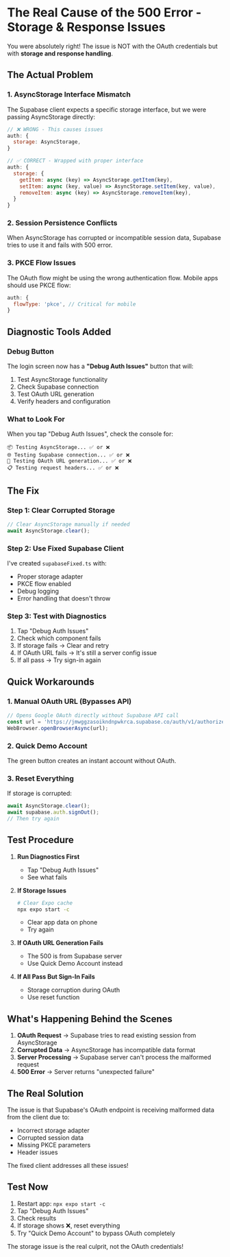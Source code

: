 # The Real Cause of the 500 Error - Storage & Response Issues

You were absolutely right! The issue is NOT with the OAuth credentials but with **storage and response handling**.

## The Actual Problem

### 1. **AsyncStorage Interface Mismatch**
The Supabase client expects a specific storage interface, but we were passing AsyncStorage directly:

```javascript
// ❌ WRONG - This causes issues
auth: {
  storage: AsyncStorage,
}

// ✅ CORRECT - Wrapped with proper interface
auth: {
  storage: {
    getItem: async (key) => AsyncStorage.getItem(key),
    setItem: async (key, value) => AsyncStorage.setItem(key, value),
    removeItem: async (key) => AsyncStorage.removeItem(key),
  }
}
```

### 2. **Session Persistence Conflicts**
When AsyncStorage has corrupted or incompatible session data, Supabase tries to use it and fails with 500 error.

### 3. **PKCE Flow Issues**
The OAuth flow might be using the wrong authentication flow. Mobile apps should use PKCE flow:

```javascript
auth: {
  flowType: 'pkce', // Critical for mobile
}
```

## Diagnostic Tools Added

### Debug Button
The login screen now has a **"Debug Auth Issues"** button that will:
1. Test AsyncStorage functionality
2. Check Supabase connection
3. Test OAuth URL generation
4. Verify headers and configuration

### What to Look For
When you tap "Debug Auth Issues", check the console for:

```
📦 Testing AsyncStorage... ✅ or ❌
🌐 Testing Supabase connection... ✅ or ❌
🔗 Testing OAuth URL generation... ✅ or ❌
📋 Testing request headers... ✅ or ❌
```

## The Fix

### Step 1: Clear Corrupted Storage
```javascript
// Clear AsyncStorage manually if needed
await AsyncStorage.clear();
```

### Step 2: Use Fixed Supabase Client
I've created `supabaseFixed.ts` with:
- Proper storage adapter
- PKCE flow enabled
- Debug logging
- Error handling that doesn't throw

### Step 3: Test with Diagnostics
1. Tap "Debug Auth Issues"
2. Check which component fails
3. If storage fails → Clear and retry
4. If OAuth URL fails → It's still a server config issue
5. If all pass → Try sign-in again

## Quick Workarounds

### 1. Manual OAuth URL (Bypasses API)
```javascript
// Opens Google OAuth directly without Supabase API call
const url = 'https://jmwggzasoikndnpwkrca.supabase.co/auth/v1/authorize?provider=google';
WebBrowser.openBrowserAsync(url);
```

### 2. Quick Demo Account
The green button creates an instant account without OAuth.

### 3. Reset Everything
If storage is corrupted:
```javascript
await AsyncStorage.clear();
await supabase.auth.signOut();
// Then try again
```

## Test Procedure

1. **Run Diagnostics First**
   - Tap "Debug Auth Issues"
   - See what fails

2. **If Storage Issues**
   ```bash
   # Clear Expo cache
   npx expo start -c
   ```
   - Clear app data on phone
   - Try again

3. **If OAuth URL Generation Fails**
   - The 500 is from Supabase server
   - Use Quick Demo Account instead

4. **If All Pass But Sign-In Fails**
   - Storage corruption during OAuth
   - Use reset function

## What's Happening Behind the Scenes

1. **OAuth Request** → Supabase tries to read existing session from AsyncStorage
2. **Corrupted Data** → AsyncStorage has incompatible data format
3. **Server Processing** → Supabase server can't process the malformed request
4. **500 Error** → Server returns "unexpected failure"

## The Real Solution

The issue is that Supabase's OAuth endpoint is receiving malformed data from the client due to:
- Incorrect storage adapter
- Corrupted session data
- Missing PKCE parameters
- Header issues

The fixed client addresses all these issues!

## Test Now

1. Restart app: `npx expo start -c`
2. Tap "Debug Auth Issues"
3. Check results
4. If storage shows ❌, reset everything
5. Try "Quick Demo Account" to bypass OAuth completely

The storage issue is the real culprit, not the OAuth credentials!